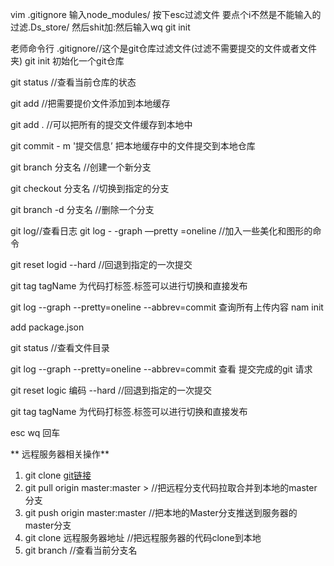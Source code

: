 vim  .gitignore
输入node_modules/   按下esc过滤文件
要点个i不然是不能输入的
过滤.Ds_store/
然后shit加:然后输入wq
git init

老师命令行
.gitignore//这个是git仓库过滤文件(过滤不需要提交的文件或者文件夹)
git init 初始化一个git仓库

git status  //查看当前仓库的状态

git add //把需要提价文件添加到本地缓存

git add . //可以把所有的提交文件缓存到本地中

git commit  - m '提交信息’ 把本地缓存中的文件提交到本地仓库

git branch  分支名  //创建一个新分支

git checkout 分支名  //切换到指定的分支

git branch -d 分支名 //删除一个分支

git log//查看日志
git log - -graph  —pretty =oneline   //加入一些美化和图形的命令

git reset logid --hard //回退到指定的一次提交

git tag tagName  为代码打标签.标签可以进行切换和直接发布

git log  --graph --pretty=oneline  --abbrev=commit
                         查询所有上传内容
nam init

add package.json

git status
//查看文件目录

git log  --graph --pretty=oneline  --abbrev=commit
查看 提交完成的git 请求

git reset logic  编码 --hard //回退到指定的一次提交

git tag tagName  为代码打标签.标签可以进行切换和直接发布

esc   wq 回车

** 远程服务器相关操作**
1. git clone [git链接](https://github.com/EdisonpLEE/-.git)
2. git pull origin master:master > //把远程分支代码拉取合并到本地的master分支
3. git push origin master:master  //把本地的Master分支推送到服务器的master分支
4. git clone 远程服务器地址  //把远程服务器的代码clone到本地
5. git branch  //查看当前分支名


